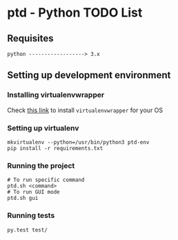# ptd - Python TODO List

## Requisites

    python ------------------> 3.x

## Setting up development environment

### Installing virtualenvwrapper

Check [this link](http://virtualenvwrapper.readthedocs.org/en/latest/install.html) to install `virtualenvwrapper` for your OS

### Setting up virtualenv

    mkvirtualenv --python=/usr/bin/python3 ptd-env
    pip install -r requirements.txt

### Running the project

    # To run specific command
    ptd.sh <command>
    # To run GUI mode
    ptd.sh gui

### Running tests

    py.test test/

